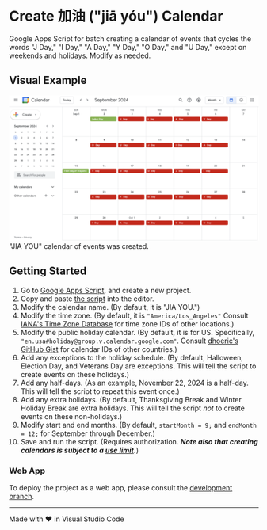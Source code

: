 # Create 加油 ("jiā yóu") Calendar

Google Apps Script for batch creating a calendar of events that cycles the words "J Day," "I Day," "A Day," "Y Day," "O Day," and "U Day," except on weekends and holidays. Modify as needed.

## Visual Example

<img src="screenshots/calendar.png" alt="screenshot of calendar" width="800"><br>"JIA YOU" calendar of events was created.

## Getting Started

1. Go to [Google Apps Script](https://script.google.com/), and create a new project.
2. Copy and paste [the script](./Code.gs) into the editor.
3. Modify the calendar name. (By default, it is "JIA YOU.")
4. Modify the time zone. (By default, it is `"America/Los_Angeles"` Consult [IANA's Time Zone Database](https://www.iana.org/time-zones) for time zone IDs of other locations.)
5. Modify the public holiday calendar. (By default, it is for US. Specifically, `"en.usa#holiday@group.v.calendar.google.com"`. Consult [dhoeric's GitHub Gist](https://gist.github.com/dhoeric/76bd1c15168ee0ee61ad3bf1730dcb65#file-cal-csv) for calendar IDs of other countries.)
6. Add any exceptions to the holiday schedule. (By default, Halloween, Election Day, and Veterans Day are exceptions. This will tell the script to create events on these holidays.)
7. Add any half-days. (As an example, November 22, 2024 is a half-day. This will tell the script to repeat this event once.)
8. Add any extra holidays. (By default, Thanksgiving Break and Winter Holiday Break are extra holidays. This will tell the script *not* to create events on these non-holidays.)
9. Modify start and end months. (By default, `startMonth = 9;` and `endMonth = 12;` for September through December.)
10. Save and run the script. (Requires authorization. ***Note also that creating calendars is subject to a [use limit](https://support.google.com/a/answer/2905486?hl=en).***)

### Web App

To deploy the project as a web app, please consult the [development branch](https://github.com/saegl5/jiayou_create_calendar/tree/development).

<hr>
Made with &heartsuit; in Visual Studio Code
